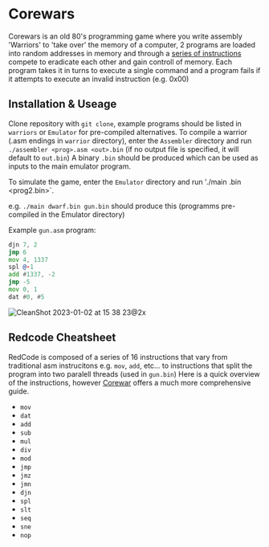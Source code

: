 # Corewars
Corewars is an old 80's programming game where you write assembly 'Warriors' to 'take over' the memory of a computer, 2 programs are loaded into random addresses in memory and through a [series of instructions](https://vyznev.net/corewar/guide.html) compete to eradicate each other and gain controll of memory. 
Each program takes it in turns to execute a single command and a program fails if it attempts to execute an invalid instruction (e.g. 0x00)

## Installation & Useage
Clone repository with `git clone`, example programs should be listed in `warriors` or `Emulator` for pre-compiled alternatives. 
To compile a warrior (.asm endings in `warrior` directory), enter the `Assembler` directory and run `./assembler <prog>.asm <out>.bin` (if no output file is specified, it will default to `out.bin`)
A binary `.bin` should be produced which can be used as inputs to the main emulator program.

To simulate the game, enter the `Emulator` directory and run './main <prog1>.bin <prog2.bin>`. 

e.g. `./main dwarf.bin gun.bin` should produce this (programms pre-compiled in the Emulator directory)

Example `gun.asm` program: 
```asm 
djn 7, 2
jmp 6
mov 4, 1337
spl @-1
add #1337, -2
jmp -5
mov 0, 1
dat #0, #5
```
![CleanShot 2023-01-02 at 15 38 23@2x](https://user-images.githubusercontent.com/46300158/210252746-f0bd3c48-9d5a-4794-9f51-7a1bec438913.png)

## Redcode Cheatsheet
RedCode is composed of a series of 16 instructions that vary from traditional asm instrucitons e.g. `mov`, `add`, etc... to instructions that split the program into two paralell threads (used in `gun.bin`)
Here is a quick overview of the instructions, however [Corewar](https://corewar.co.uk/guides.htm) offers a much more comprehensive guide.
- `mov`
- `dat`
- `add`
- `sub`
- `mul` 
- `div`
- `mod`
- `jmp`
- `jmz`
- `jmn`
- `djn`
- `spl`
- `slt`
- `seq`
- `sne`
- `nop`
